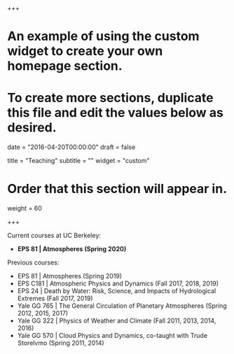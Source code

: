 +++
# An example of using the custom widget to create your own homepage section.
# To create more sections, duplicate this file and edit the values below as desired.

date = "2016-04-20T00:00:00"
draft = false

title = "Teaching"
subtitle = ""
widget = "custom"

# Order that this section will appear in.
weight = 60

+++

Current courses at UC Berkeley:

- **EPS 81 | Atmospheres (Spring 2020)**

Previous courses:

- EPS 81 | Atmospheres (Spring 2019)
- EPS C181 |  Atmospheric Physics and Dynamics (Fall 2017, 2018, 2019)
- EPS 24 | Death by Water: Risk, Science, and Impacts of Hydrological Extremes (Fall 2017, 2019)
- Yale GG 765 | The General Circulation of Planetary Atmospheres (Spring 2012, 2015, 2017)
- Yale GG 322 | Physics of Weather and Climate (Fall 2011, 2013, 2014, 2016)
- Yale GG 570 | Cloud Physics and Dynamics, co-taught with Trude Storelvmo (Spring 2011, 2014)
 

